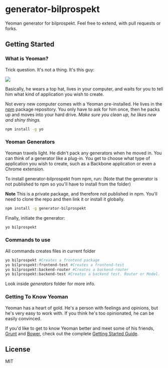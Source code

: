 # generator-bilprospekt 

Yeoman generator for bilprospekt.
Feel free to extend, with pull requests or forks.

## Getting Started

### What is Yeoman?

Trick question. It's not a thing. It's this guy:

![](http://i.imgur.com/JHaAlBJ.png)

Basically, he wears a top hat, lives in your computer, and waits for you to tell him what kind of application you wish to create.

Not every new computer comes with a Yeoman pre-installed. He lives in the [npm](https://npmjs.org) package repository. You only have to ask for him once, then he packs up and moves into your hard drive. *Make sure you clean up, he likes new and shiny things.*

```bash
npm install -g yo
```

### Yeoman Generators

Yeoman travels light. He didn't pack any generators when he moved in. You can think of a generator like a plug-in. You get to choose what type of application you wish to create, such as a Backbone application or even a Chrome extension.

To install generator-bilprospekt from npm, run:
(Note that the generator is not published to npm so you'll have to install from the folder)

**Note** This is a private package, and therefore not published in npm.
You'll need to clone the repo and then link it or install it globally.

```bash
npm install -g generator-bilprospekt
```

Finally, initiate the generator:

```bash
yo bilprospekt
```

### Commands to use

All commands creates files in current folder
```bash
yo bilprospekt #Creates a frontend package
yo bilprospekt:frontend-test #Creates a frontend-test
yo bilprospekt:backend-router #Creates a backend-router
yo bilprospekt:backend-test #Creates a backend test. Router or Model.
```

Look inside *generators* folder for more info.

### Getting To Know Yeoman

Yeoman has a heart of gold. He's a person with feelings and opinions, but he's very easy to work with. If you think he's too opinionated, he can be easily convinced.

If you'd like to get to know Yeoman better and meet some of his friends, [Grunt](http://gruntjs.com) and [Bower](http://bower.io), check out the complete [Getting Started Guide](https://github.com/yeoman/yeoman/wiki/Getting-Started).


## License

MIT

